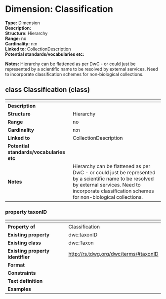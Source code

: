 **Dimension:** Classification  
======
**Type:** Dimension  
**Description:**  
**Structure:**	Hierarchy  
**Range:**	no  
**Cardinality:**	n:n  
**Linked to:**	CollectionDescription  
**Potential standards/vocabularies etc:**  

**Notes:** Hierarchy can be flattened as per DwC - or could just be represented by a scientific name to be resolved by external services.
Need to incorporate classification schemes for non-biological collections.	

## class Classification (class)

| <!-- --> | <!-- --> |
| ---- | ---- |
| **Description** |  |
| **Structure** | Hierarchy |
| **Range** | no |
| **Cardinality** | n:n |
| **Linked to** | CollectionDescription |
| **Potential standards/vocabularies etc** | |
| **Notes** | Hierarchy can be flattened as per DwC - or could just be represented by a scientific name to be resolved by external services. Need to incorporate classification schemes for non-biological collections. |

### property taxonID

| <!-- --> | <!-- --> |
| ---- | ---- |
| **Property of** | Classification |
| **Existing property** | dwc:taxonID |
| **Existing class** | dwc:Taxon |
| **Existing property identifier** | http://rs.tdwg.org/dwc/terms/#taxonID |
| **Format** |  |
| **Constraints** |  |
| **Text definition** |  |
| **Examples** |  |
 
